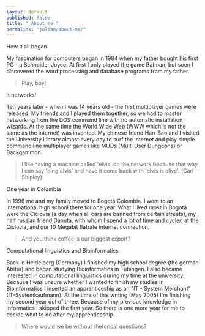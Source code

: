 ```yaml
---
layout: default
published: false
title: " About me "
permalink: "julian/about-me/"
---
```


How it all began

My fascination for computers began in 1984 when my father bought his
first PC - a Schneider Joyce. At first I only played the game Batman,
but soon I discovered the word processing and database programs from my
father.

> Play, boy!

It networks!

Ten years later - when I was 14 years old - the first multiplayer games
were released. My friends and I played them together, so we had to
master networking from the DOS command line with no automatic
installation wizards. At the same time the World Wide Web (WWW which is
not the same as the internet) was invented. My chinese friend Han-Bao
and I visited the University Library almost every day to surf the
internet and play simple command line multiplayer games like MUDs (Multi
User Dungeons) or Backgammon.

> I like having a machine called 'elvis' on the network because that
> way, I can say 'ping elvis' and have it come back with 'elvis is
> alive'. (Carl Shipley)

One year in Colombia

In 1996 me and my family moved to Bogotá Colombia. I went to an
international high school there for one year. What I liked most in
Bogotá were the Ciclovia (a day when all cars are banned from certain
streets), my half russian friend Danuta, with whom I spend a lot of time
and cycled at the Ciclovia, and our 10 Megabit flatrate internet
connection.

> And you think coffee is our biggest export?

Computational linguistics and Bioinformatics

Back in Heidelberg (Germany) I finished my high school degree (the
german Abitur) and began studying Bioinformatics in Tübingen. I also
became interested in computational linguistics during my time at the
university. Because I was unsure whether I wanted to finish my studies
in Bioinformatics I inserted an apprenticeship as an "IT - System
Merchant" (IT-Systemkaufmann). At the time of this writing (May 2005)
I'm finishing my second year out of three. Because of my previous
knowledge in Informatics I skipped the first year. So there is one more
year for me to decide what to do after my apprenticeship.

> Where would we be without rhetorical questions?